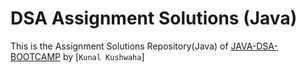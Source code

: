 # DSA Assignment Solutions (Java)
This is the Assignment Solutions Repository(Java) of [JAVA-DSA-BOOTCAMP](https://github.com/kunal-kushwaha/DSA-Bootcamp-Java) by [`Kunal Kushwaha`]


